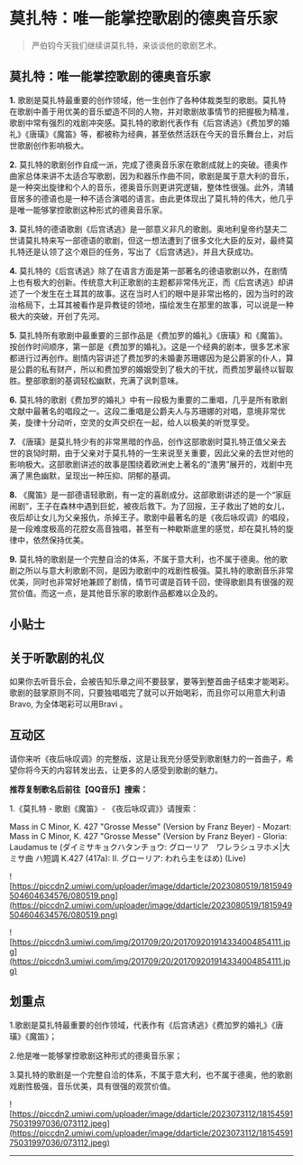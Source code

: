# 莫扎特：唯一能掌控歌剧的德奥音乐家

> 严伯钧今天我们继续讲莫扎特，来谈谈他的歌剧艺术。

## 莫扎特：唯一能掌控歌剧的德奥音乐家

 **1.** 歌剧是莫扎特最重要的创作领域，他一生创作了各种体裁类型的歌剧。莫扎特在歌剧中善于用优美的音乐塑造不同的人物，并对歌剧故事情节的把握极为精准，歌剧中常有强烈的戏剧冲突感。莫扎特的歌剧代表作有《后宫诱逃》《费加罗的婚礼》《唐璜》《魔笛》等，都被称为经典，甚至依然活跃在今天的音乐舞台上，对后世歌剧创作影响极大。

 **2.** 莫扎特的歌剧创作自成一派，完成了德奥音乐家在歌剧成就上的突破。德奥作曲家总体来讲不太适合写歌剧，因为和器乐作曲不同，歌剧是属于意大利的音乐，是一种突出旋律和个人的音乐，德奥音乐则更讲究逻辑，整体性很强。此外，清辅音居多的德语也是一种不适合演唱的语言。由此更体现出了莫扎特的伟大，他几乎是唯一能够掌控歌剧这种形式的德奥音乐家。

 **3.** 莫扎特的德语歌剧《后宫诱逃》是一部意义非凡的歌剧。奥地利皇帝约瑟夫二世请莫扎特来写一部德语的歌剧，但这一想法遭到了很多文化大臣的反对，最终莫扎特还是认领了这个艰巨的任务，写出了《后宫诱逃》，并且大获成功。

 **4.** 莫扎特的《后宫诱逃》除了在语言方面是第一部著名的德语歌剧以外，在剧情上也有极大的创新。传统意大利正歌剧的主题都非常伟光正，而《后宫诱逃》却讲述了一个发生在土耳其的故事。这在当时人们的眼中是非常出格的，因为当时的政治格局下，土耳其被看作是异教徒的领地，描绘发生在那里的故事，可以说是一种极大的突破，开创了先河。

 **5.** 莫扎特所有歌剧中最重要的三部作品是《费加罗的婚礼》《唐璜》和《魔笛》。按创作时间顺序，第一部是《费加罗的婚礼》。这是一个经典的剧本，很多艺术家都进行过再创作。剧情内容讲述了费加罗的未婚妻苏珊娜因为是公爵家的仆人，算是公爵的私有财产，所以和费加罗的婚姻受到了极大的干扰，而费加罗最终以智取胜。整部歌剧的基调轻松幽默，充满了讽刺意味。

 **6.** 莫扎特的歌剧《费加罗的婚礼》中有一段极为重要的二重唱，几乎是所有歌剧文献中最著名的唱段之一。这段二重唱是公爵夫人与苏珊娜的对唱，意境非常优美，旋律十分动听，空灵的女声交织在一起，给人以极美的听觉享受。

 **7.** 《唐璜》是莫扎特少有的非常黑暗的作品，创作这部歌剧时莫扎特正值父亲去世的哀恸时期，由于父亲对于莫扎特的一生来说至关重要，因此父亲的去世对他的影响极大。这部歌剧讲述的故事是围绕着欧洲史上著名的“渣男”展开的，戏剧中充满了黑色幽默，呈现出一种压抑、阴郁的基调。

 **8.** 《魔笛》是一部德语轻歌剧，有一定的喜剧成分。这部歌剧讲述的是一个“家庭闹剧”，王子在森林中遇到巨蛇，被夜后救下。为了回报，王子救出了她的女儿，夜后却让女儿为父亲报仇，杀掉王子。歌剧中最著名的是《夜后咏叹调》的唱段，是一段难度极高的花腔女高音独唱，甚至有一种歇斯底里的感觉，却在莫扎特的旋律中，依然保持优美。

 **9.** 莫扎特的歌剧是一个完整自洽的体系，不属于意大利，也不属于德奥。他的歌剧之所以与意大利歌剧不同，是因为歌剧中的戏剧性极强。莫扎特的歌剧音乐非常优美，同时也非常好地兼顾了剧情，情节可谓是百转千回，使得歌剧具有很强的观赏价值。而这一点，是其他音乐家的歌剧作品都难以企及的。

## 小贴士

## 关于听歌剧的礼仪

如果你去听音乐会，会被告知乐章之间不要鼓掌，要等到整首曲子结束才能喝彩。歌剧的鼓掌原则不同，只要独唱唱完了就可以开始喝彩，而且你可以用意大利语Bravo, 为全体喝彩可以用Bravi 。

## 互动区

请你来听《夜后咏叹调》的完整版，这是让我充分感受到歌剧魅力的一首曲子，希望你将今天的内容转发出去，让更多的人感受到歌剧的魅力。

 **推荐复制歌名后前往【QQ音乐】搜索：**

1.《莫扎特 - 歌剧《魔笛》- 《夜后咏叹调》》请搜索：

Mass in C Minor, K. 427 "Grosse Messe" (Version by Franz Beyer) - Mozart: Mass in C Minor, K. 427 "Grosse Messe" (Version by Franz Beyer) - Gloria: Laudamus te (ダイミサキョクハタンチョウ: グローリア　ワレラシュヲホメ|大ミサ曲 ハ短調 K.427 (417a): II. グローリア: われら主をほめ) (Live)

![https://piccdn2.umiwi.com/uploader/image/ddarticle/2023080519/1815949504604634576/080519.png](https://piccdn2.umiwi.com/uploader/image/ddarticle/2023080519/1815949504604634576/080519.png)

![https://piccdn3.umiwi.com/img/201709/20/201709201914334004854111.jpg](https://piccdn3.umiwi.com/img/201709/20/201709201914334004854111.jpg)

## 划重点

1.歌剧是莫扎特最重要的创作领域，代表作有《后宫诱逃》《费加罗的婚礼》《唐璜》《魔笛》；

2.他是唯一能够掌控歌剧这种形式的德奥音乐家；

3.莫扎特的歌剧是一个完整自洽的体系，不属于意大利，也不属于德奥，他的歌剧戏剧性极强，音乐优美，具有很强的观赏价值。

![https://piccdn2.umiwi.com/uploader/image/ddarticle/2023073112/1815459175031997036/073112.jpeg](https://piccdn2.umiwi.com/uploader/image/ddarticle/2023073112/1815459175031997036/073112.jpeg)

---
